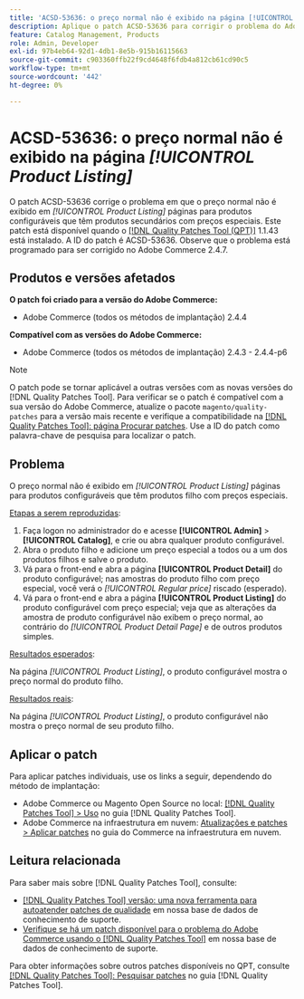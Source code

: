 ```yaml
---
title: 'ACSD-53636: o preço normal não é exibido na página [!UICONTROL Product Listing]'
description: Aplique o patch ACSD-53636 para corrigir o problema do Adobe Commerce em que o preço normal não é exibido nas páginas *[!UICONTROL Product Listing]* para produtos configuráveis que têm produtos secundários com preços especiais.
feature: Catalog Management, Products
role: Admin, Developer
exl-id: 97b4eb64-92d1-4db1-8e5b-915b16115663
source-git-commit: c903360ffb22f9cd4648f6fdb4a812cb61cd90c5
workflow-type: tm+mt
source-wordcount: '442'
ht-degree: 0%

---
```


# ACSD-53636: o preço normal não é exibido na página *[!UICONTROL Product Listing]*

O patch ACSD-53636 corrige o problema em que o preço normal não é exibido em *[!UICONTROL Product Listing]* páginas para produtos configuráveis que têm produtos secundários com preços especiais. Este patch está disponível quando o [[!DNL Quality Patches Tool (QPT)]](/help/announcements/adobe-commerce-announcements/magento-quality-patches-released-new-tool-to-self-serve-quality-patches.md) 1.1.43 está instalado. A ID do patch é ACSD-53636. Observe que o problema está programado para ser corrigido no Adobe Commerce 2.4.7.

## Produtos e versões afetados

**O patch foi criado para a versão do Adobe Commerce:**

* Adobe Commerce (todos os métodos de implantação) 2.4.4

**Compatível com as versões do Adobe Commerce:**

* Adobe Commerce (todos os métodos de implantação) 2.4.3 - 2.4.4-p6

>[!NOTE]
>
>O patch pode se tornar aplicável a outras versões com as novas versões do [!DNL Quality Patches Tool]. Para verificar se o patch é compatível com a sua versão do Adobe Commerce, atualize o pacote `magento/quality-patches` para a versão mais recente e verifique a compatibilidade na [[!DNL Quality Patches Tool]: página Procurar patches](https://experienceleague.adobe.com/tools/commerce-quality-patches/index.html?lang=pt-BR). Use a ID do patch como palavra-chave de pesquisa para localizar o patch.

## Problema

O preço normal não é exibido em *[!UICONTROL Product Listing]* páginas para produtos configuráveis que têm produtos filho com preços especiais.

<u>Etapas a serem reproduzidas</u>:

1. Faça logon no administrador do e acesse **[!UICONTROL Admin]** > **[!UICONTROL Catalog]**, e crie ou abra qualquer produto configurável.
2. Abra o produto filho e adicione um preço especial a todos ou a um dos produtos filhos e salve o produto.
3. Vá para o front-end e abra a página **[!UICONTROL Product Detail]** do produto configurável; nas amostras do produto filho com preço especial, você verá o *[!UICONTROL Regular price]* riscado (esperado).
4. Vá para o front-end e abra a página **[!UICONTROL Product Listing]** do produto configurável com preço especial; veja que as alterações da amostra de produto configurável não exibem o preço normal, ao contrário do *[!UICONTROL Product Detail Page]* e de outros produtos simples.

<u>Resultados esperados</u>:

Na página *[!UICONTROL Product Listing]*, o produto configurável mostra o preço normal do produto filho.

<u>Resultados reais</u>:

Na página *[!UICONTROL Product Listing]*, o produto configurável não mostra o preço normal de seu produto filho.

## Aplicar o patch

Para aplicar patches individuais, use os links a seguir, dependendo do método de implantação:

* Adobe Commerce ou Magento Open Source no local: [[!DNL Quality Patches Tool] > Uso](https://experienceleague.adobe.com/docs/commerce-operations/tools/quality-patches-tool/usage.html?lang=pt-BR) no guia [!DNL Quality Patches Tool].
* Adobe Commerce na infraestrutura em nuvem: [Atualizações e patches > Aplicar patches](https://experienceleague.adobe.com/docs/commerce-cloud-service/user-guide/develop/upgrade/apply-patches.html?lang=pt-BR) no guia do Commerce na infraestrutura em nuvem.

## Leitura relacionada

Para saber mais sobre [!DNL Quality Patches Tool], consulte:

* [[!DNL Quality Patches Tool] versão: uma nova ferramenta para autoatender patches de qualidade](/help/announcements/adobe-commerce-announcements/magento-quality-patches-released-new-tool-to-self-serve-quality-patches.md) em nossa base de dados de conhecimento de suporte.
* [Verifique se há um patch disponível para o problema do Adobe Commerce usando o [!DNL Quality Patches Tool]](/help/support-tools/patches-available-in-qpt-tool/check-patch-for-magento-issue-with-magento-quality-patches.md) em nossa base de dados de conhecimento de suporte.

Para obter informações sobre outros patches disponíveis no QPT, consulte [[!DNL Quality Patches Tool]: Pesquisar patches](https://experienceleague.adobe.com/tools/commerce-quality-patches/index.html?lang=pt-BR) no guia [!DNL Quality Patches Tool].

